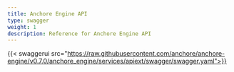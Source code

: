 ```yaml
---
title: Anchore Engine API
type: swagger
weight: 1
description: Reference for Anchore Engine API
---
```



{{< swaggerui src="https://raw.githubusercontent.com/anchore/anchore-engine/v0.7.0/anchore_engine/services/apiext/swagger/swagger.yaml">}}